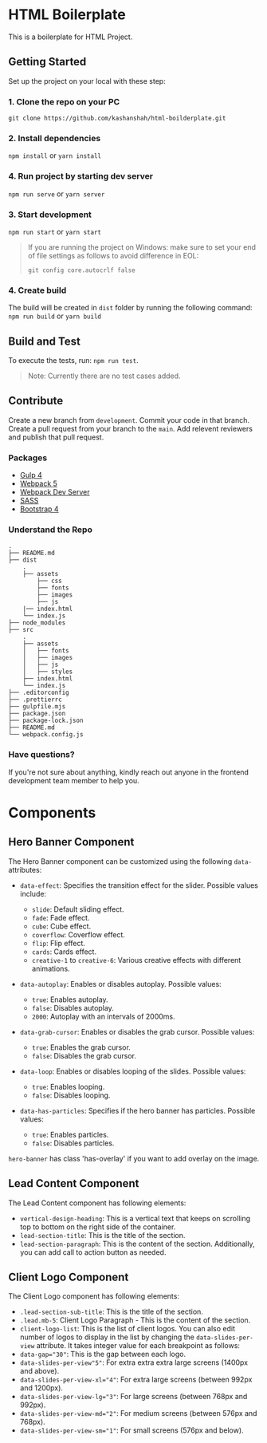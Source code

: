 # HTML Boilerplate 
This is a boilerplate for HTML Project.

## Getting Started
Set up the project on your local with these step:

### 1. Clone the repo on your PC

```git clone https://github.com/kashanshah/html-boilderplate.git```

### 2. Install dependencies

```npm install```
or
```yarn install```

### 4. Run project by starting dev server

```npm run serve```
or
```yarn server```

### 3. Start development

```npm run start```
or
```yarn start```

> If you are running the project on Windows: make sure to set your end of file settings as follows to avoid difference in EOL:
>
> ```git config core.autocrlf false```

### 4. Create build
The build will be created in `dist` folder by running the following command:
```npm run build```
or
```yarn build```

## Build and Test
To execute the tests, run: ```npm run test```.

> Note: Currently there are no test cases added.

## Contribute
Create a new branch from `development`. Commit your code in that branch. Create a pull request from your branch to the `main`. Add relevent reviewers and publish that pull request.

### Packages
- [Gulp 4](https://gulpjs.com/)
- [Webpack 5](https://www.npmjs.com/package/webpack)
- [Webpack Dev Server](https://github.com/webpack/webpack-dev-server)
- [SASS](https://github.com/sass/dart-sass)
- [Bootstrap 4](https://getbootstrap.com/docs/4.6.2/getting-started/introduction/)

### Understand the Repo

```
.
├── README.md
├── dist
    .
    ├── assets
        ├── css
        ├── fonts
        ├── images
        ├── js
    |── index.html
    └── index.js
├── node_modules
├── src
    .
    ├── assets
    │   ├── fonts
    │   ├── images
    │   ├── js
    │   ├── styles
    ├── index.html
    └── index.js
├── .editorconfig
├── .prettierrc
├── gulpfile.mjs
├── package.json
├── package-lock.json
├── README.md
└── webpack.config.js
```

### Have questions?
If you're not sure about anything, kindly reach out anyone in the frontend development team member to help you.


# Components

## Hero Banner Component

The Hero Banner component can be customized using the following `data-` attributes:

- `data-effect`: Specifies the transition effect for the slider. Possible values include:
  - `slide`: Default sliding effect.
  - `fade`: Fade effect.
  - `cube`: Cube effect.
  - `coverflow`: Coverflow effect.
  - `flip`: Flip effect.
  - `cards`: Cards effect.
  - `creative-1` to `creative-6`: Various creative effects with different animations.

- `data-autoplay`: Enables or disables autoplay. Possible values:
  - `true`: Enables autoplay.
  - `false`: Disables autoplay.
  - `2000`: Autoplay with an intervals of 2000ms.

- `data-grab-cursor`: Enables or disables the grab cursor. Possible values:
  - `true`: Enables the grab cursor.
  - `false`: Disables the grab cursor.

- `data-loop`: Enables or disables looping of the slides. Possible values:
  - `true`: Enables looping.
  - `false`: Disables looping.

- `data-has-particles`: Specifies if the hero banner has particles. Possible values:
  - `true`: Enables particles.
  - `false`: Disables particles.

`hero-banner` has class 'has-overlay' if you want to add overlay on the image.

## Lead Content Component
The Lead Content component has following elements:
- `vertical-design-heading`: This is a vertical text that keeps on scrolling top to bottom on the right side of the container.
- `lead-section-title`: This is the title of the section.
- `lead-section-paragraph`: This is the content of the section.
Additionally, you can add call to action button as needed.

## Client Logo Component
The Client Logo component has following elements:
- `.lead-section-sub-title`: This is the title of the section.
- `.lead.mb-5`: Client Logo Paragraph - This is the content of the section.
- `client-logo-list`: This is the list of client logos.
You can also edit number of logos to display in the list by changing the `data-slides-per-view` attribute. It takes integer value for each breakpoint as follows:
- `data-gap="30"`: This is the gap between each logo.
- `data-slides-per-view"5"`: For extra extra extra large screens (1400px and above).
- `data-slides-per-view-xl="4"`: For extra large screens (between 992px and 1200px).
- `data-slides-per-view-lg="3"`: For large screens (between 768px and 992px).
- `data-slides-per-view-md="2"`: For medium screens (between 576px and 768px).
- `data-slides-per-view-sm="1"`: For small screens (576px and below).
